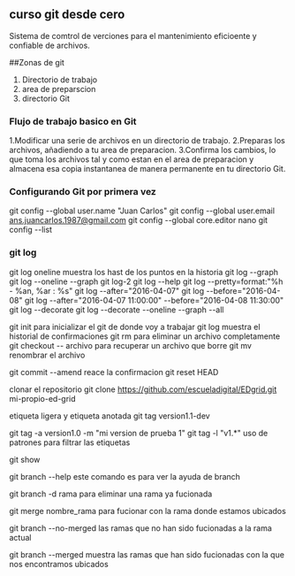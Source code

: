## curso git desde cero

Sistema de comtrol de verciones para el mantenimiento eficioente y confiable de archivos.

##Zonas de git
1. Directorio de trabajo
2. area de preparscion
3. directorio Git

### Flujo de trabajo basico en Git
1.Modificar una serie de archivos en un directorio de trabajo.
2.Preparas los archivos, añadiendo a tu area de preparacion.
3.Confirma los cambios, lo que toma los archivos tal y como estan en el area de preparacion y almacena esa copia instantanea de manera permanente en tu directorio Git.

### Configurando Git por primera vez
git config --global user.name "Juan Carlos"
git config --global user.email ans.juancarlos.1987@gmail.com
git config --global core.editor nano
git config --list

### git log
git log oneline   muestra los hast de los puntos en la historia
git log --graph
git log --oneline --graph 
git log-2
git log --help
git log --pretty=format:"%h - %an, %ar : %s"
git log --after="2016-04-07"
git log --before="2016-04-08"
git log --after="2016-04-07 11:00:00" --before="2016-04-08 11:30:00"
git log --decorate
git log --decorate --oneline --graph --all




git init  para inicializar el git de donde voy a trabajar 
git log   muestra el historial de confirmaciones
git rm    para eliminar un archivo completamente
git checkout -- archivo    para recuperar un archivo que borre 
git mv  renombrar el archivo


git commit --amend   reace la confirmacion
git reset HEAD <archivo>


clonar el repositorio
git clone https://github.com/escueladigital/EDgrid.git mi-propio-ed-grid

etiqueta ligera y etiqueta anotada
git tag version1.1-dev

git tag -a version1.0 -m "mi version de prueba 1"
git tag -l "v1.*"   uso de patrones para filtrar las etiquetas

git show

git branch --help    este comando es para ver la ayuda de branch

git branch -d rama    para eliminar una rama ya fucionada

git merge nombre_rama  para fucionar con la rama donde estamos ubicados

git branch --no-merged las ramas que no han sido fucionadas a la rama actual

git branch --merged muestra las ramas que han sido fucionadas con la que nos encontramos ubicados

